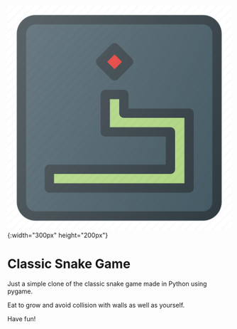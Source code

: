![icon](icon.png){:width="300px" height="200px"}
# Classic Snake Game

Just a simple clone of the classic snake game made in Python using pygame. 

Eat to grow and avoid collision with walls as well as yourself.

Have fun!
